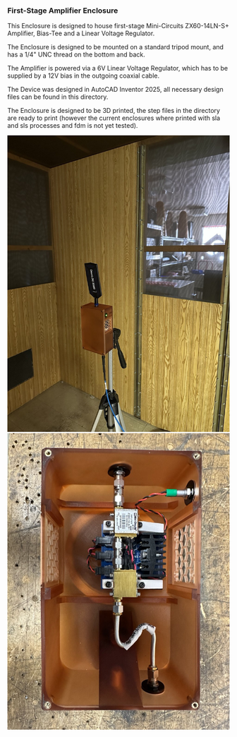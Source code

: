 ### First-Stage Amplifier Enclosure
This Enclosure is designed to house first-stage Mini-Circuits ZX60-14LN-S+ Amplifier, Bias-Tee and a Linear Voltage Regulator.

The Enclosure is designed to be mounted on a standard tripod mount, and has a 1/4" UNC thread on the bottom and back.

The Amplifier is powered via a 6V Linear Voltage Regulator, which has to be supplied by a 12V bias in the outgoing coaxial cable.

The Device was designed in AutoCAD Inventor 2025, all necessary design files can be found in this directory.

The Enclosure is designed to be 3D printed, the step files in the directory are ready to print (however the current enclosures where printed with sla and sls processes and fdm is not yet tested).

<img src="Images/First-Stage_in_shielded_room.jpg" alt="In Shielded Room" style="width:250;"/>
<img src="Images/First-Stage_open.jpg" alt="First Stage Open" style="width:250;"/>